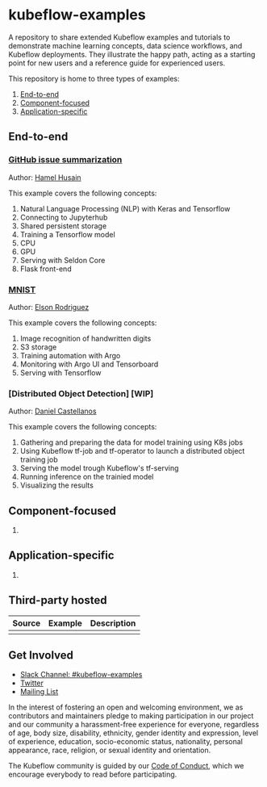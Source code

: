 # kubeflow-examples

A repository to share extended Kubeflow examples and tutorials to demonstrate machine learning
concepts, data science workflows, and Kubeflow deployments. They illustrate the happy path,
acting as a starting point for new users and a reference guide for experienced users.

This repository is home to three types of examples:
1. [End-to-end](#end-to-end)
1. [Component-focused](#component-focused)
1. [Application-specific](#application-specific)

## End-to-end

### [GitHub issue summarization](./github_issue_summarization)
Author: [Hamel Husain](https://github.com/hamelsmu)

This example covers the following concepts:
1. Natural Language Processing (NLP) with Keras and Tensorflow
1. Connecting to Jupyterhub
1. Shared persistent storage
1. Training a Tensorflow model
  1. CPU
  1. GPU
1. Serving with Seldon Core
1. Flask front-end

### [MNIST](./mnist)

Author: [Elson Rodriguez](https://github.com/elsonrodriguez)

This example covers the following concepts:
1. Image recognition of handwritten digits
1. S3 storage
1. Training automation with Argo
1. Monitoring with Argo UI and Tensorboard
1. Serving with Tensorflow

### [Distributed Object Detection] [WIP]

Author: [Daniel Castellanos](https://github.com/ldcastell)

This example covers the following concepts:
1. Gathering and preparing the data for model training using K8s jobs
1. Using Kubeflow tf-job and tf-operator to launch a distributed object training job
1. Serving the model trough Kubeflow's tf-serving
1. Running inference on the trainied model
1. Visualizing the results

## Component-focused

1.

## Application-specific

1.

## Third-party hosted

| Source | Example | Description |
| ------ | ------- | ----------- |
| | | | |

## Get Involved

* [Slack Channel: #kubeflow-examples](https://join.slack.com/t/kubeflow/shared_invite/enQtMjgyMzMxNDgyMTQ5LWUwMTIxNmZlZTk2NGU0MmFiNDE4YWJiMzFiOGNkZGZjZmRlNTExNmUwMmQ2NzMwYzk5YzQxOWQyODBlZGY2OTg)
* [Twitter](http://twitter.com/kubeflow)
* [Mailing List](https://groups.google.com/forum/#!forum/kubeflow-discuss)

In the interest of fostering an open and welcoming environment, we as contributors and maintainers pledge to making participation in our project and our community a harassment-free experience for everyone, regardless of age, body size, disability, ethnicity, gender identity and expression, level of experience, education, socio-economic status, nationality, personal appearance, race, religion, or sexual identity and orientation.

The Kubeflow community is guided by our [Code of Conduct](https://github.com/kubeflow/community/blob/master/CODE_OF_CONDUCT.md), which we encourage everybody to read before participating.

